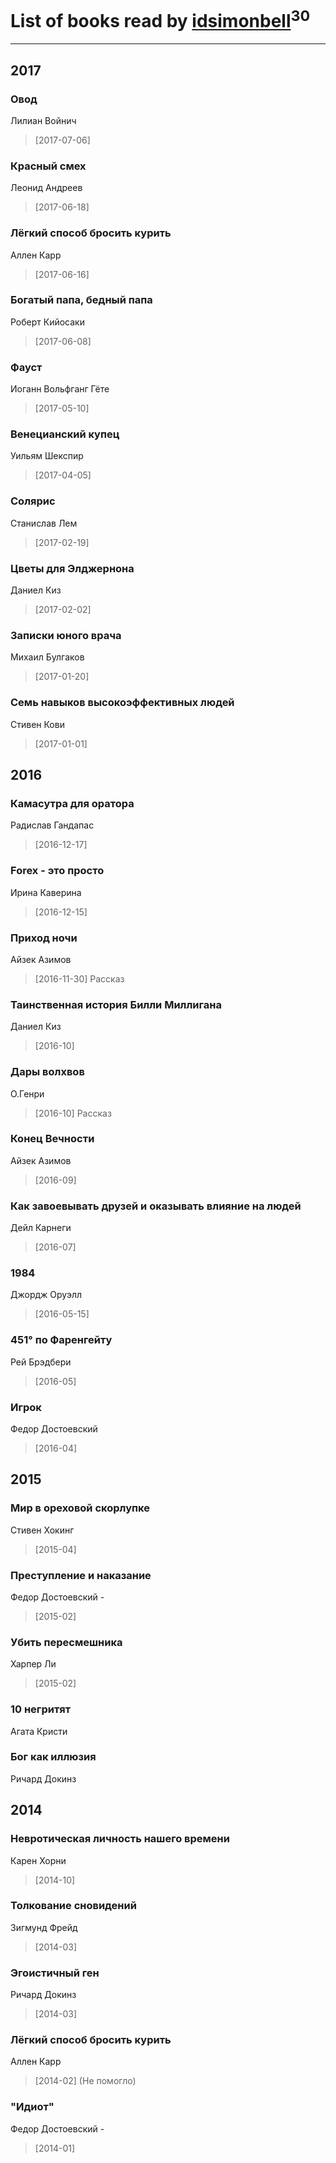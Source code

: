 # List of books read by [idsimonbell](http://vk.com/id380554090)<sup>30</sup>
---

## 2017

### Овод
Лилиан Войнич
> [2017-07-06] 


### Красный смех
Леонид Андреев
> [2017-06-18] 


### Лёгкий способ бросить курить
Аллен Карр
> [2017-06-16] 


### Богатый папа, бедный папа
Роберт Кийосаки
> [2017-06-08] 


### Фауст
Иоганн Вольфганг Гёте
> [2017-05-10] 


### Венецианский купец
Уильям Шекспир
> [2017-04-05] 


### Солярис
Станислав Лем
> [2017-02-19] 


### Цветы для Элджернона
Даниел Киз
> [2017-02-02] 


### Записки юного врача
Михаил Булгаков
> [2017-01-20] 


### Семь навыков высокоэффективных людей
Стивен Кови
> [2017-01-01] 



## 2016

### Камасутра для оратора
Радислав Гандапас
> [2016-12-17] 


### Forex - это просто
Ирина Каверина
> [2016-12-15] 


### Приход ночи
Айзек Азимов
> [2016-11-30] Рассказ


### Таинственная история Билли Миллигана
Даниел Киз
> [2016-10] 


### Дары волхвов
О.Генри
> [2016-10] Рассказ


### Конец Вечности
Айзек Азимов
> [2016-09] 


### Как завоевывать друзей и оказывать влияние на людей
Дейл Карнеги
> [2016-07] 


### 1984
Джордж Оруэлл
> [2016-05-15] 


### 451° по Фаренгейту
Рей Брэдбери
> [2016-05] 


### Игрок
Федор Достоевский
> [2016-04] 



## 2015

### Мир в ореховой скорлупке
Стивен Хокинг
> [2015-04] 


### Преступление и наказание
Федор Достоевский -
> [2015-02] 


### Убить пересмешника
Харпер Ли
> [2015-02] 


### 10 негритят
Агата Кристи


### Бог как иллюзия
Ричард Докинз



## 2014

### Невротическая личность нашего времени
Карен Хорни
> [2014-10] 


### Толкование сновидений
Зигмунд Фрейд
> [2014-03] 


### Эгоистичный ген
Ричард Докинз
> [2014-03] 


### Лёгкий способ бросить курить
Аллен Карр
> [2014-02] (Не помогло)


### "Идиот"
Федор Достоевский -
> [2014-01] 



